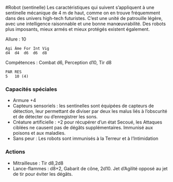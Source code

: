 
#Robot (sentinelle)
Les caractéristiques qui suivent s’appliquent à une sentinelle mécanique de 4 m de haut, comme on en trouve fréquemment dans des univers high-tech futuristes. C’est une unité de patrouille légère, avec une intelligence raisonnable et une bonne manœuvrabilité. Des robots plus imposants, mieux armés et mieux protégés existent également.

Allure : 10
```
Agi	Âme	For	Int	Vig
d4	d4	d6	d6	d8
```
Compétences : Combat d6, Perception d10, Tir d8
```
PAR	RES
5	10 (4)
```
### Capacités spéciales
- Armure +4
- Capteurs sensoriels : les sentinelles sont équipées de capteurs de détection, leur permettant de diviser par deux les malus liés à l’obscurité et de détecter ou d’enregistrer les sons.
- Créature artificielle : +2 pour récupérer d’un état Secoué, les Attaques ciblées ne causent pas de dégâts supplémentaires. Immunisé aux poisons et aux maladies.
- Sans peur : Les robots sont immunisés à la Terreur et à l’Intimidation

### Actions
- Mitrailleuse : Tir d8,2d8
- Lance-flammes	: d8+2, Gabarit de cône, 2d10. Jet d’Agilité opposé au jet de tir pour éviter les dégâts.
